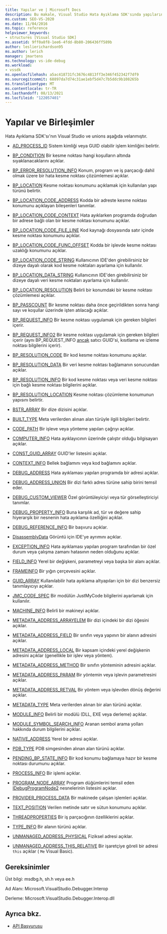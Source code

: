 ```yaml
---
title: Yapılar ve | Microsoft Docs
description: Bu makale, Visual Studio Hata Ayıklama SDK'sında yapıların ve Visual Studio açıklamalarına bağlantı verir.
ms.custom: SEO-VS-2020
ms.date: 11/04/2016
ms.topic: reference
helpviewer_keywords:
- structures [Visual Studio SDK]
ms.assetid: 9ff0a8f8-1ee6-4fdd-8b80-206436ff589b
author: leslierichardson95
ms.author: lerich
manager: jmartens
ms.technology: vs-ide-debug
ms.workload:
- vssdk
ms.openlocfilehash: a5ac418731fc3676c4813ff3e346f452342f7df9
ms.sourcegitcommit: 68897da7d74c31ae1ebf5d47c7b5ddc9b108265b
ms.translationtype: MT
ms.contentlocale: tr-TR
ms.lasthandoff: 08/13/2021
ms.locfileid: "122057401"
---
```

# <a name="structures-and-unions"></a>Yapılar ve Birleşimler
Hata Ayıklama SDK'sı'nın Visual Studio ve unions aşağıda velanmıştır.

- [AD_PROCESS_ID](../../../extensibility/debugger/reference/ad-process-id.md) Sistem kimliği veya GUID olabilir işlem kimliğini belirtir.

- [BP_CONDITION](../../../extensibility/debugger/reference/bp-condition.md) Bir kesme noktası hangi koşulların altında sıyaklanacaklarını açıklar.

- [BP_ERROR_RESOLUTION_INFO](../../../extensibility/debugger/reference/bp-error-resolution-info.md) Konum, program ve iş parçacığı dahil olmak üzere bir hata kesme noktası çözümlemesi açıklar.

- [BP_LOCATION](../../../extensibility/debugger/reference/bp-location.md) Kesme noktası konumunu açıklamak için kullanılan yapı türünü belirtir.

- [BP_LOCATION_CODE_ADDRESS](../../../extensibility/debugger/reference/bp-location-code-address.md) Kodda bir adreste kesme noktası konumunu açıklayan bileşenleri tanımlar.

- [BP_LOCATION_CODE_CONTEXT](../../../extensibility/debugger/reference/bp-location-code-context.md) Hata ayıklarken programda doğrudan bir adrese bağlı olan bir kesme noktası konumunu açıklar.

- [BP_LOCATION_CODE_FILE_LINE](../../../extensibility/debugger/reference/bp-location-code-file-line.md) Kod kaynağı dosyasında satır içinde kesme noktası konumunu açıklar.

- [BP_LOCATION_CODE_FUNC_OFFSET](../../../extensibility/debugger/reference/bp-location-code-func-offset.md) Kodda bir işlevde kesme noktası uzaklığı konumunu açıklar.

- [BP_LOCATION_CODE_STRING](../../../extensibility/debugger/reference/bp-location-code-string.md) Kullanıcının IDE'den girebilirsiniz bir dizeye dayalı olarak kod kesme noktaları ayarlama için kullanılır.

- [BP_LOCATION_DATA_STRING](../../../extensibility/debugger/reference/bp-location-data-string.md) Kullanıcının IDE'den girebilirsiniz bir dizeye dayalı veri kesme noktaları ayarlama için kullanılır.

- [BP_LOCATION_RESOLUTION](../../../extensibility/debugger/reference/bp-location-resolution.md) Belirli bir konumdaki bir kesme noktası çözümlemesi açıklar.

- [BP_PASSCOUNT](../../../extensibility/debugger/reference/bp-passcount.md) Bir kesme noktası daha önce geçirildikten sonra hangi sayı ve koşullar üzerinde işten atılacağı açıklar.

- [BP_REQUEST_INFO](../../../extensibility/debugger/reference/bp-request-info.md) Bir kesme noktası uygulamak için gereken bilgileri içerir.

- [BP_REQUEST_INFO2](../../../extensibility/debugger/reference/bp-request-info2.md) Bir kesme noktası uygulamak için gereken bilgileri içerir (aynı BP_REQUEST_INFO [ancak](../../../extensibility/debugger/reference/bp-request-info.md) satıcı GUID'si, kısıtlama ve izleme noktası bilgilerini içerir).

- [BP_RESOLUTION_CODE](../../../extensibility/debugger/reference/bp-resolution-code.md) Bir kod kesme noktası konumunu açıklar.

- [BP_RESOLUTION_DATA](../../../extensibility/debugger/reference/bp-resolution-data.md) Bir veri kesme noktası bağlamanın sonucundan açıklar.

- [BP_RESOLUTION_INFO](../../../extensibility/debugger/reference/bp-resolution-info.md) Bir kod kesme noktası veya veri kesme noktası için bağlı kesme noktası bilgilerini açıklar.

- [BP_RESOLUTION_LOCATION](../../../extensibility/debugger/reference/bp-resolution-location.md) Kesme noktası çözümleme konumunun yapısını belirtir.

- [BSTR_ARRAY](../../../extensibility/debugger/reference/bstr-array.md) Bir dize dizisini açıklar.

- [BUILT_TYPE](../../../extensibility/debugger/reference/built-type.md) Meta verilerden alınan alan türüyle ilgili bilgileri belirtir.

- [CODE_PATH](../../../extensibility/debugger/reference/code-path.md) Bir işleve veya yönteme yapılan çağrıyı açıklar.

- [COMPUTER_INFO](../../../extensibility/debugger/reference/computer-info.md) Hata ayıklayıcının üzerinde çalıştır olduğu bilgisayarı açıklar.

- [CONST_GUID_ARRAY](../../../extensibility/debugger/reference/const-guid-array.md) GUID'ler listesini açıklar.

- [CONTEXT_INFO](../../../extensibility/debugger/reference/context-info.md) Bellek bağlamını veya kod bağlamını açıklar.

- [DEBUG_ADDRESS](../../../extensibility/debugger/reference/debug-address.md) Hata ayıklaması yapılan programda bir adresi açıklar.

- [DEBUG_ADDRESS_UNION](../../../extensibility/debugger/reference/debug-address-union.md) Bir dizi farklı adres türüne sahip birini temsil eder.

- [DEBUG_CUSTOM_VIEWER](../../../extensibility/debugger/reference/debug-custom-viewer.md) Özel görüntüleyiciyi veya tür görselleştiriciyi tanımlar.

- [DEBUG_PROPERTY_INFO](../../../extensibility/debugger/reference/debug-property-info.md) Buna karşılık ad, tür ve değere sahip hiyerarşik bir nesnenin hata ayıklama özelliğini açıklar.

- [DEBUG_REFERENCE_INFO](../../../extensibility/debugger/reference/debug-reference-info.md) Bir başvuru açıklar.

- [DisassemblyData](../../../extensibility/debugger/reference/disassemblydata.md) Görüntü için IDE'ye ayrımını açıklar.

- [EXCEPTION_INFO](../../../extensibility/debugger/reference/exception-info.md) Hata ayıklaması yapılan program tarafından bir özel durum veya çalışma zamanı hatasının neden olduğunu açıklar.

- [FIELD_INFO](../../../extensibility/debugger/reference/field-info.md) Yerel bir değişkeni, parametreyi veya başka bir alanı açıklar.

- [FRAMEINFO](../../../extensibility/debugger/reference/frameinfo.md) Bir yığın çerçevesini açıklar.

- [GUID_ARRAY](../../../extensibility/debugger/reference/guid-array.md) Kullanılabilir hata ayıklama altyapıları için bir dizi benzersiz tanımlayıcıyı açıklar.

- [JMC_CODE_SPEC](../../../extensibility/debugger/reference/jmc-code-spec.md) Bir modülün JustMyCode bilgilerini ayarlamak için kullanılır.

- [MACHINE_INFO](../../../extensibility/debugger/reference/machine-info.md) Belirli bir makineyi açıklar.

- [METADATA_ADDRESS_ARRAYELEM](../../../extensibility/debugger/reference/metadata-address-arrayelem.md) Bir dizi içindeki bir dizi öğesini açıklar.

- [METADATA_ADDRESS_FIELD](../../../extensibility/debugger/reference/metadata-address-field.md) Bir sınıfın veya yapının bir alanın adresini açıklar.

- [METADATA_ADDRESS_LOCAL](../../../extensibility/debugger/reference/metadata-address-local.md) Bir kapsam içindeki yerel değişkenin adresini açıklar (genellikle bir işlev veya yöntem).

- [METADATA_ADDRESS_METHOD](../../../extensibility/debugger/reference/metadata-address-method.md) Bir sınıfın yönteminin adresini açıklar.

- [METADATA_ADDRESS_PARAM](../../../extensibility/debugger/reference/metadata-address-param.md) Bir yöntemin veya işlevin parametresini açıklar.

- [METADATA_ADDRESS_RETVAL](../../../extensibility/debugger/reference/metadata-address-retval.md) Bir yöntem veya işlevden dönüş değerini açıklar.

- [METADATA_TYPE](../../../extensibility/debugger/reference/metadata-type.md) Meta verilerden alınan bir alan türünü açıklar.

- [MODULE_INFO](../../../extensibility/debugger/reference/module-info.md) Belirli bir modülü (DLL, EXE veya derleme) açıklar.

- [MODULE_SYMBOL_SEARCH_INFO](../../../extensibility/debugger/reference/module-symbol-search-info.md) Aranan sembol arama yolları hakkında durum bilgilerini açıklar.

- [NATIVE_ADDRESS](../../../extensibility/debugger/reference/native-address.md) Yerel bir adresi açıklar.

- [PDB_TYPE](../../../extensibility/debugger/reference/pdb-type.md) PDB simgesinden alınan alan türünü açıklar.

- [PENDING_BP_STATE_INFO](../../../extensibility/debugger/reference/pending-bp-state-info.md) Bir kod konumu bağlamaya hazır bir kesme noktası durumunu açıklar.

- [PROCESS_INFO](../../../extensibility/debugger/reference/process-info.md) Bir işlemi açıklar.

- [PROGRAM_NODE_ARRAY](../../../extensibility/debugger/reference/program-node-array.md) Program düğümlerini temsil eden [IDebugProgramNode2](../../../extensibility/debugger/reference/idebugprogramnode2.md) nesnelerinin listesini açıklar.

- [PROVIDER_PROCESS_DATA](../../../extensibility/debugger/reference/provider-process-data.md) Bir makinede çalışan işlemleri açıklar.

- [TEXT_POSITION](../../../extensibility/debugger/reference/text-position.md) Verilen metinde satır ve sütun konumunu açıklar.

- [THREADPROPERTIES](../../../extensibility/debugger/reference/threadproperties.md) Bir iş parçacığının özelliklerini açıklar.

- [TYPE_INFO](../../../extensibility/debugger/reference/type-info.md) Bir alanın türünü açıklar.

- [UNMANAGED_ADDRESS_PHYSICAL](../../../extensibility/debugger/reference/unmanaged-address-physical.md) Fiziksel adresi açıklar.

- [UNMANAGED_ADDRESS_THIS_RELATIVE](../../../extensibility/debugger/reference/unmanaged-address-this-relative.md) Bir işaretçiye göreli bir adresi `this` açıklar ( `Me` Visual Basic).

## <a name="requirements"></a>Gereksinimler
 Üst bilgi: msdbg.h, sh.h veya ee.h

 Ad Alanı: Microsoft.VisualStudio.Debugger.Interop

 Derleme: Microsoft.VisualStudio.Debugger.Interop.dll

## <a name="see-also"></a>Ayrıca bkz.
- [API Başvurusu](../../../extensibility/debugger/reference/api-reference-visual-studio-debugging.md)

